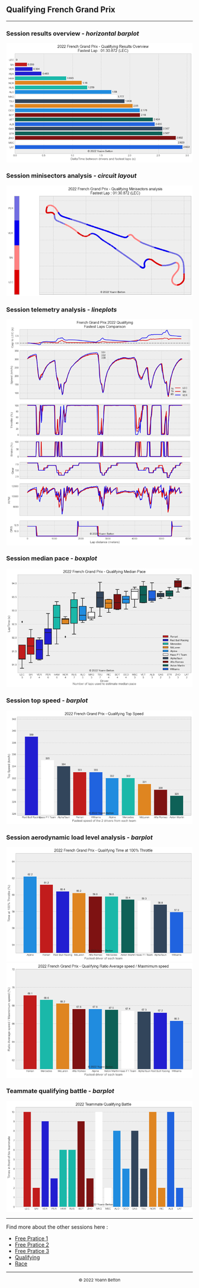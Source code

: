## Qualifying French Grand Prix

---

### Session results overview - *horizontal barplot*

<img src="/output/2022-07-24_French_Grand_Prix/qualifying_results_overview_white.png?raw=true"/>

### Session minisectors analysis - *circuit layout*

<img src="/output/2022-07-24_French_Grand_Prix/qualifying_minisectors_analysis_white.png?raw=true"/>

### Session telemetry analysis - *lineplots*

<img src="/output/2022-07-24_French_Grand_Prix/qualifying_telemetry_analysis_white.png?raw=true"/>

### Session median pace - *boxplot*

<img src="/output/2022-07-24_French_Grand_Prix/qualifying_median_pace_white.png?raw=true"/>

### Session top speed - *barplot*

<img src="/output/2022-07-24_French_Grand_Prix/topspeed_qualifying_white.png?raw=true"/>

### Session aerodynamic load level analysis - *barplot*

<img src="/output/2022-07-24_French_Grand_Prix/qualifying_maximum_throttle_white.png?raw=true"/>

<img src="/output/2022-07-24_French_Grand_Prix/qualifying_speed_ratio_white.png?raw=true"/>

### Teammate qualifying battle - *barplot*

<img src="/output/2022-07-24_French_Grand_Prix/teammates_qualifying_battle_white.png?raw=true"/>

--- 

Find more about the other sessions here :
  - [Free Pratice 1](/page/FP1/2022-07-24_French_Grand_Prix)  
  - [Free Pratice 2](/page/FP2/2022-07-24_French_Grand_Prix) 
  - [Free Pratice 3](/page/FP3/2022-07-24_French_Grand_Prix)
  - [Qualifying](/page/Qualifying/2022-07-24_French_Grand_Prix) 
  - [Race](/page/Race/2022-07-24_French_Grand_Prix)

---

<div style="text-align: center">
  <p style="font-size:11px">&copy; 2022 Yoann Betton</p>
</div>

<!-- ---

<p style="font-size:11px">Page generated from <a href="https://github.com/yoannbtn/yoannbtn.github.io">github.com/yoannbtn</a>.</p> -->